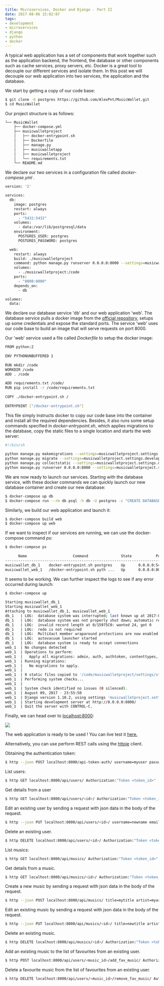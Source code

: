 ```yaml
---
title: Microservices, Docker and Django - Part II
date: 2017-08-06 15:02:07
tags: 
- development
- microservices
- django
- python
- docker
---
```


A typical web application has a set of components that work together such as the application backend, the frontend, the database or other components such as cache services, proxy servers, etc. Docker is a great tool to decouple our different services and isolate them. In this post we will decouple our web application  into  two services, the application and the database.

We start by getting a copy of our code base:

```bash
$ git clone -b postgres https://github.com/AlexPnt/MusicWallet.git
$ cd MusicWallet
```

Our project structure is as follows:

```bash
└── MusicWallet
    ├── docker-compose.yml
    ├── musicwalletproject
    │   ├── docker-entrypoint.sh
    │   ├── Dockerfile
    │   ├── manage.py
    │   ├── musicwalletapp
    │   ├── musicwalletproject
    │   └── requirements.txt
    └── README.md
```

We declare our two services in a configuration file called *docker-compose.yml* .

```bash
version: '2'

services:
  db:
    image: postgres
    restart: always
    ports:
      - "5432:5432"
    volumes:
      - data:/var/lib/postgresql/data
    environment:
      POSTGRES_USER: postgres
      POSTGRES_PASSWORD: postgres

  web:
    restart: always
    build: ./musicwalletproject
    command: python manage.py runserver 0.0.0.0:8000 --settings=musicwalletproject.settings.development
    volumes:
      - ./musicwalletproject:/code
    ports:
      - "8000:8000"
    depends_on:
      - db

volumes:
  data:
```

We declare our database service 'db' and our web application 'web'. The database service pulls a docker image from the [official repository](https://hub.docker.com/_/postgres/), setups up some credentials and expose the standard ports. The service 'web' uses our code base to build an image that will serve requests on port 8000. 

Our 'web' service used a file called *Dockerfile* to setup the docker image:

```bash
FROM python:2
 
ENV PYTHONUNBUFFERED 1
 
RUN mkdir /code
WORKDIR /code
ADD . /code
 
ADD requirements.txt /code/
RUN pip install -r /code/requirements.txt
 
COPY ./docker-entrypoint.sh /
 
ENTRYPOINT ["/docker-entrypoint.sh"]
```

This file simply instructs docker to copy our code base into the container and install all the required dependencies. Besides, it also runs some setup commands specified in *docker-entrypoint.sh*, which applies migrations to the database, copy the static files to a single location and starts the web server: 

```bash
#!/bin/sh
 
python manage.py makemigrations --settings=musicwalletproject.settings.development
python manage.py migrate --settings=musicwalletproject.settings.development
python manage.py collectstatic --settings=musicwalletproject.settings.development --noinput
python manage.py runserver 0.0.0.0:8000 --settings=musicwalletproject.settings.development
```


We are now ready to launch our services. Starting with the database service, with these docker commands we can quickly launch our new database container and create our new database:   
```bash
$ docker-compose up db
$ docker-compose run --rm db psql -h db -U postgres -c "CREATE DATABASE musicwallet_db" 
```

Similarly, we build our web application and launch it:
```bash
$ docker-compose build web
$ docker-compose up web
```

If we want to inspect if our services are running, we can use the docker-compose command _ps_:
```bash
$ docker-compose ps
  
      Name                     Command               State           Ports          
-----------------------------------------------------------------------------------
musicwallet_db_1    docker-entrypoint.sh postgres    Up      0.0.0.0:5432->5432/tcp 
musicwallet_web_1   /docker-entrypoint.sh pyth ...   Up      0.0.0.0:8000->8000/tcp 
```

It seems to be working. We can further inspect the logs to see if any error occurred during launch:

```bash
$ docker-compose up
 
Starting musicwallet_db_1
Starting musicwallet_web_1
Attaching to musicwallet_db_1, musicwallet_web_1
db_1   | LOG:  database system was interrupted; last known up at 2017-08-09 23:44:42 UTC
db_1   | LOG:  database system was not properly shut down; automatic recovery in progress
db_1   | LOG:  invalid record length at 0/15975C0: wanted 24, got 0
db_1   | LOG:  redo is not required
db_1   | LOG:  MultiXact member wraparound protections are now enabled
db_1   | LOG:  autovacuum launcher started
db_1   | LOG:  database system is ready to accept connections
web_1  | No changes detected
web_1  | Operations to perform:
web_1  |   Apply all migrations: admin, auth, authtoken, contenttypes, musicwalletapp, sessions
web_1  | Running migrations:
web_1  |   No migrations to apply.
web_1  | 
web_1  | 0 static files copied to '/code/musicwalletproject/settings/static', 93 unmodified.
web_1  | Performing system checks...
web_1  | 
web_1  | System check identified no issues (0 silenced).
web_1  | August 09, 2017 - 23:55:50
web_1  | Django version 1.10.2, using settings 'musicwalletproject.settings.development'
web_1  | Starting development server at http://0.0.0.0:8000/
web_1  | Quit the server with CONTROL-C.
```

Finally, we can head over to [localhost:8000](localhost:8000):

![](/images/musicwallet.png)

The web application is ready to be used ! You can live test it [here.](http://musicwallet.pythonanywhere.com/)

Alternatively, you can use perform REST calls using the [httpie](https://httpie.org/) client.

Obtaining the authentication token:

```bash
$ http --json POST localhost:8000/api-token-auth/ username=myuser password=mypassword
```

List users:
```bash
$ http GET localhost:8000/api/users/ Authorization:"Token <token_id>"
```
Get details from a user
```bash
$ http GET localhost:8000/api/users/<id>/ Authorization:"Token <token_id>"
```
Edit an existing user by sending a request with json data in the body of the request.
```bash
$ http --json PUT localhost:8000/api/users/<id>/ username=newname email=newemail password=newpassword Authorization:"Token <token_id>"
```
Delete an existing user.
```bash
$ http DELETE localhost:8000/api/users/<id>/ Authorization:"Token <token_id>"
```
List musics:
```bash
$ http GET localhost:8000/api/musics/ Authorization:"Token <token_id>"
```
Get details from a music.
```bash
$ http GET localhost:8000/api/musics/<id>/ Authorization:"Token <token_id>"
```
Create a new music by sending a request with json data in the body of the request.
```bash
$ http --json POST localhost:8000/api/musics/ title=mytitle artist=myartist album=myalbum Authorization:"Token <token_id>"
```
Edit an existing music by sending a request with json data in the body of the request.
```bash
$ http --json PUT localhost:8000/api/musics/<id>/ title=newtitle artist=newartist album=newalbum Authorization:"Token <token_id>"
```
Delete an existing music.
```bash
$ http DELETE localhost:8000/api/musics/<id>/ Authorization:"Token <token_id>"
```
Add an existing music to the list of favourites from an existing user.
```bash
$ http POST localhost:8000/api/users/<music_id>/add_fav_music/ Authorization:"Token <token_id>"
```
Delete a favourite music from the list of favourites from an existing user.
```bash
$ http DELETE localhost:8000/api/users/<music_id>/remove_fav_music/ Authorization:"Token <token_id>"
```








